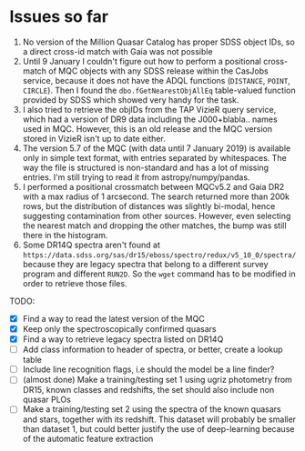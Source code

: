 # Issues so far
1. No version of the Million Quasar Catalog has proper SDSS object IDs, so a direct cross-id match with Gaia was not possible
2. Until 9 January I couldn't figure out how to perform a positional cross-match of MQC objects with any SDSS release within the CasJobs service, because it does not have the ADQL functions (```DISTANCE```, ```POINT```, ```CIRCLE```). Then I found the ```dbo.fGetNearestObjAllEq``` table-valued function provided by SDSS which showed very handy for the task.
3. I also tried to retrieve the objIDs from the TAP VizieR query service, which had a version of DR9 data including the J000+blabla.. names used in MQC. However, this is an old release  and the MQC version stored in VizieR isn't up to date either.
4. The version 5.7 of the MQC (with data until 7 January 2019) is available only in simple text format, with entries separated by whitespaces. The way the file is structured is non-standard and has a lot of missing entries. I'm still trying to read it from astropy/numpy/pandas.
5. I performed a positional crossmatch between MQCv5.2 and Gaia DR2 with a max radius of 1 arcsecond. The search returned more than 200k rows, but the distribution of distances was slightly bi-modal, hence suggesting contamination from other sources. However, even selecting the nearest match and dropping the other matches, the bump was still there in the histogram.
6. Some DR14Q spectra aren't found at ```https://data.sdss.org/sas/dr15/eboss/spectro/redux/v5_10_0/spectra/``` because they are legacy spectra that belong to a different survey program and different ```RUN2D```. So the ```wget``` command has to be modified in order to retrieve those files.

TODO:
- [x] Find a way to read the latest version of the MQC
- [X] Keep only the spectroscopically confirmed quasars
- [X] Find a way to retrieve legacy spectra listed on DR14Q
- [ ] Add class information to header of spectra, or better, create a lookup table
- [ ] Include line recognition flags, i.e should the model be a line finder?
- [ ] (almost done) Make a training/testing set 1 using ugriz photometry from DR15, known classes and redshifts, the set should also include non quasar PLOs
- [ ] Make a training/testing  set 2 using the spectra of the known quasars and stars, together with its redshift. This dataset will probably be smaller than dataset 1, but could better justify the use of deep-learning because of the automatic feature extraction